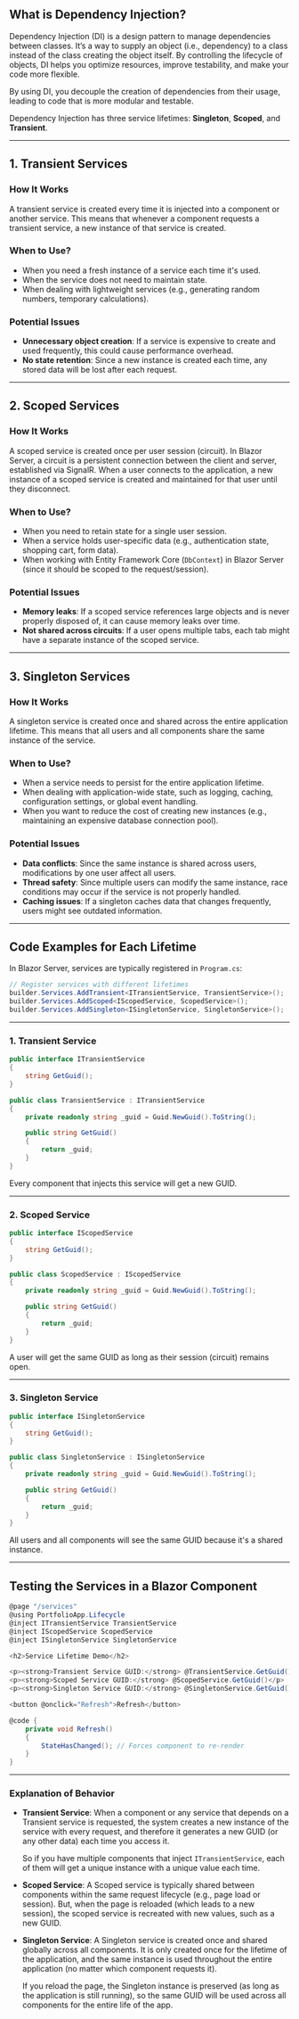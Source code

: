## What is Dependency Injection?

Dependency Injection (DI) is a design pattern to manage dependencies between classes. It’s a way to supply an object (i.e., dependency) to a class instead of the class creating the object itself. By controlling the lifecycle of objects, DI helps you optimize resources, improve testability, and make your code more flexible.

By using DI, you decouple the creation of dependencies from their usage, leading to code that is more modular and testable.

Dependency Injection has three service lifetimes: **Singleton**, **Scoped**, and **Transient**.

---
## 1. Transient Services

### How It Works

A transient service is created every time it is injected into a component or another service. This means that whenever a component requests a transient service, a new instance of that service is created.

### When to Use?
- When you need a fresh instance of a service each time it's used.
- When the service does not need to maintain state.
- When dealing with lightweight services (e.g., generating random numbers, temporary calculations).

### Potential Issues
- **Unnecessary object creation**: If a service is expensive to create and used frequently, this could cause performance overhead.
- **No state retention**: Since a new instance is created each time, any stored data will be lost after each request.

---
## 2. Scoped Services

### How It Works

A scoped service is created once per user session (circuit). In Blazor Server, a circuit is a persistent connection between the client and server, established via SignalR. When a user connects to the application, a new instance of a scoped service is created and maintained for that user until they disconnect.

### When to Use?
- When you need to retain state for a single user session.
- When a service holds user-specific data (e.g., authentication state, shopping cart, form data).
- When working with Entity Framework Core (`DbContext`) in Blazor Server (since it should be scoped to the request/session).

### Potential Issues
- **Memory leaks**: If a scoped service references large objects and is never properly disposed of, it can cause memory leaks over time.
- **Not shared across circuits**: If a user opens multiple tabs, each tab might have a separate instance of the scoped service.

---
## 3. Singleton Services

### How It Works

A singleton service is created once and shared across the entire application lifetime. This means that all users and all components share the same instance of the service.

### When to Use?
- When a service needs to persist for the entire application lifetime.
- When dealing with application-wide state, such as logging, caching, configuration settings, or global event handling.
- When you want to reduce the cost of creating new instances (e.g., maintaining an expensive database connection pool).

### Potential Issues
- **Data conflicts**: Since the same instance is shared across users, modifications by one user affect all users.
- **Thread safety**: Since multiple users can modify the same instance, race conditions may occur if the service is not properly handled.
- **Caching issues**: If a singleton caches data that changes frequently, users might see outdated information.

---
## Code Examples for Each Lifetime

In Blazor Server, services are typically registered in `Program.cs`:

```csharp
// Register services with different lifetimes
builder.Services.AddTransient<ITransientService, TransientService>();
builder.Services.AddScoped<IScopedService, ScopedService>();
builder.Services.AddSingleton<ISingletonService, SingletonService>();
```

---
### 1. Transient Service

```csharp
public interface ITransientService
{
    string GetGuid();
}

public class TransientService : ITransientService
{
    private readonly string _guid = Guid.NewGuid().ToString();

    public string GetGuid()
    {
        return _guid;
    }
}
```

Every component that injects this service will get a new GUID.

---
### 2. Scoped Service

```csharp
public interface IScopedService
{
    string GetGuid();
}

public class ScopedService : IScopedService
{
    private readonly string _guid = Guid.NewGuid().ToString();

    public string GetGuid()
    {
        return _guid;
    }
}
```

A user will get the same GUID as long as their session (circuit) remains open.

---
### 3. Singleton Service

```csharp
public interface ISingletonService
{
    string GetGuid();
}

public class SingletonService : ISingletonService
{
    private readonly string _guid = Guid.NewGuid().ToString();

    public string GetGuid()
    {
        return _guid;
    }
}
```

All users and all components will see the same GUID because it's a shared instance.

---
## Testing the Services in a Blazor Component

```c#
@page "/services"
@using PortfolioApp.Lifecycle
@inject ITransientService TransientService
@inject IScopedService ScopedService
@inject ISingletonService SingletonService

<h2>Service Lifetime Demo</h2>

<p><strong>Transient Service GUID:</strong> @TransientService.GetGuid()</p>
<p><strong>Scoped Service GUID:</strong> @ScopedService.GetGuid()</p>
<p><strong>Singleton Service GUID:</strong> @SingletonService.GetGuid()</p>

<button @onclick="Refresh">Refresh</button>

@code {
    private void Refresh()
    {
        StateHasChanged(); // Forces component to re-render
    }
}
```

---
### Explanation of Behavior

- **Transient Service**:
  When a component or any service that depends on a Transient service is requested, the system creates a new instance of the service with every request, and therefore it generates a new GUID (or any other data) each time you access it.

  So if you have multiple components that inject `ITransientService`, each of them will get a unique instance with a unique value each time.

- **Scoped Service**:
  A Scoped service is typically shared between components within the same request lifecycle (e.g., page load or session). But, when the page is reloaded (which leads to a new session), the scoped service is recreated with new values, such as a new GUID.

- **Singleton Service**:
  A Singleton service is created once and shared globally across all components. It is only created once for the lifetime of the application, and the same instance is used throughout the entire application (no matter which component requests it).

  If you reload the page, the Singleton instance is preserved (as long as the application is still running), so the same GUID will be used across all components for the entire life of the app.